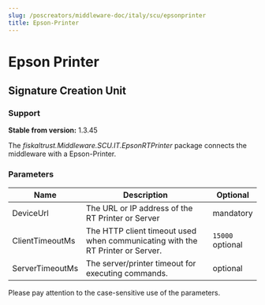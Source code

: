 ```yaml
---
slug: /poscreators/middleware-doc/italy/scu/epsonprinter
title: Epson-Printer
---
```


# Epson Printer

## Signature Creation Unit

### Support

**Stable from version:** 1.3.45

The _fiskaltrust.Middleware.SCU.IT.EpsonRTPrinter_ package connects the middleware with a Epson-Printer.

### Parameters

| Name | Description | Optional |
| ---- | ------------ |--------- |
| DeviceUrl| The URL or IP address of the RT Printer or Server | mandatory |
| ClientTimeoutMs | The HTTP client timeout used when communicating with the RT Printer or Server. | `15000`<br />optional |
| ServerTimeoutMs | The server/printer timeout for executing commands.                             |optional               |

Please pay attention to the case-sensitive use of the parameters.

